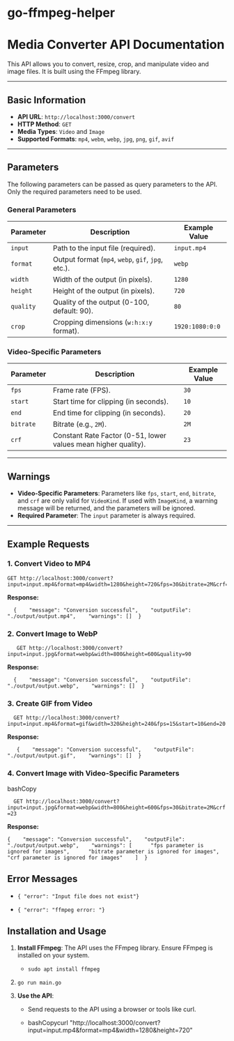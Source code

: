 # go-ffmpeg-helper
# Media Converter API Documentation

This API allows you to convert, resize, crop, and manipulate video and image files. It is built using the FFmpeg library.

---

## Basic Information

- **API URL**: `http://localhost:3000/convert`
- **HTTP Method**: `GET`
- **Media Types**: `Video` and `Image`
- **Supported Formats**: `mp4`, `webm`, `webp`, `jpg`, `png`, `gif`, `avif`

---

## Parameters

The following parameters can be passed as query parameters to the API. Only the required parameters need to be used.

### General Parameters

| Parameter | Description                                                                 | Example Value     |
|-----------|-----------------------------------------------------------------------------|-------------------|
| `input`   | Path to the input file (required).                                          | `input.mp4`       |
| `format`  | Output format (`mp4`, `webp`, `gif`, `jpg`, etc.).                          | `webp`            |
| `width`   | Width of the output (in pixels).                                            | `1280`            |
| `height`  | Height of the output (in pixels).                                           | `720`             |
| `quality` | Quality of the output (0-100, default: 90).                                 | `80`              |
| `crop`    | Cropping dimensions (`w:h:x:y` format).                                     | `1920:1080:0:0`   |

### Video-Specific Parameters

| Parameter | Description                                                                 | Example Value     |
|-----------|-----------------------------------------------------------------------------|-------------------|
| `fps`     | Frame rate (FPS).                                                           | `30`              |
| `start`   | Start time for clipping (in seconds).                                       | `10`              |
| `end`     | End time for clipping (in seconds).                                         | `20`              |
| `bitrate` | Bitrate (e.g., `2M`).                                                       | `2M`              |
| `crf`     | Constant Rate Factor (0-51, lower values mean higher quality).              | `23`              |

---

## Warnings

- **Video-Specific Parameters**: Parameters like `fps`, `start`, `end`, `bitrate`, and `crf` are only valid for `VideoKind`. If used with `ImageKind`, a warning message will be returned, and the parameters will be ignored.
- **Required Parameter**: The `input` parameter is always required.

---

## Example Requests

### 1. **Convert Video to MP4**
```
GET http://localhost:3000/convert?input=input.mp4&format=mp4&width=1280&height=720&fps=30&bitrate=2M&crf=23
```
**Response:**


```   {    "message": "Conversion successful",    "outputFile": "./output/output.mp4",    "warnings": []  }   ```

### 2. **Convert Image to WebP**




```    GET http://localhost:3000/convert?input=input.jpg&format=webp&width=800&height=600&quality=90   ```

**Response:**



```   {    "message": "Conversion successful",    "outputFile": "./output/output.webp",    "warnings": []  } ```

### 3. **Create GIF from Video**

 

```   GET http://localhost:3000/convert?input=input.mp4&format=gif&width=320&height=240&fps=15&start=10&end=20 ```

**Response:**

```    {    "message": "Conversion successful",    "outputFile": "./output/output.gif",    "warnings": []  } ```

### 4. **Convert Image with Video-Specific Parameters**

bashCopy

```   GET http://localhost:3000/convert?input=input.jpg&format=webp&width=800&height=600&fps=30&bitrate=2M&crf=23   ```

**Response:**

  ``` {    "message": "Conversion successful",    "outputFile": "./output/output.webp",    "warnings": [      "fps parameter is ignored for images",      "bitrate parameter is ignored for images",      "crf parameter is ignored for images"    ]  }   ```

Error Messages
--------------

*   `{ "error": "Input file does not exist"}`
    
*   `{ "error": "ffmpeg error: "}`
    

Installation and Usage
----------------------

1.  **Install FFmpeg**: The API uses the FFmpeg library. Ensure FFmpeg is installed on your system.
    
    *   `sudo apt install ffmpeg`
        
2.  `go run main.go`
    
3.  **Use the API**:
    
    *   Send requests to the API using a browser or tools like curl.
        
    *   bashCopycurl "http://localhost:3000/convert?input=input.mp4&format=mp4&width=1280&height=720"
